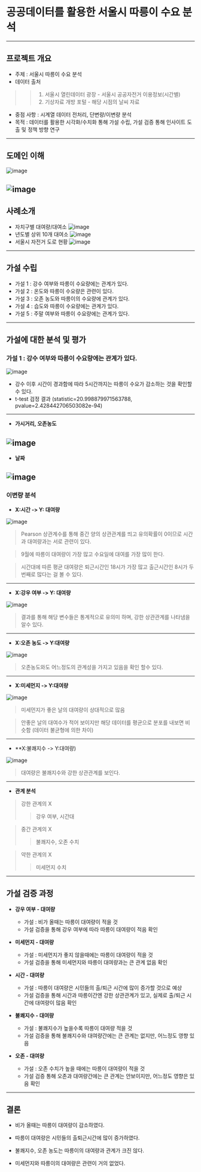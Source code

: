 # 공공데이터를 활용한 서울시 따릉이 수요 분석
---
## 프로젝트 개요
- 주제 : 서울시 따릉이 수요 분석
- 데이터 출처
>>1. 서울시 열린데이터 광장 - 서울시 공공자전거 이용정보(시간별)
>>2. 기상자료 개방 포털 - 해당 시점의 날씨 자료
- 중점 사항 : 시계열 데이터 전처리, 단변량/이변량 분석
- 목적 : 데이터를 활용한 시각화/수치화 통해 가설 수립, 가설 검증 통해 인사이트 도출 및 정책 방향 연구 
---

## 도메인 이해 
![image](https://github.com/user-attachments/assets/abc0b41d-388d-4b93-a522-b656981f285a)

![image](https://github.com/user-attachments/assets/e6bc2f68-60ef-4b5d-b20f-c48ddd1f86de)
---
## 사례소개 

- 자치구별 대여량/대여소
![image](https://github.com/user-attachments/assets/308c6c69-ecf8-4c7a-b929-6eeba3947f4a)
- 년도별 상위 10개 대여소
![image](https://github.com/user-attachments/assets/9d2089d9-393b-46a5-a90a-c8b30bc6b88d)
- 서울시 자전거 도로 현황
![image](https://github.com/user-attachments/assets/ba1acd1a-f114-4055-9e01-79e629610423)
---

## 가설 수립 
- 가설 1 : 강수 여부와 따릉이 수요량에는 관계가 있다.
- 가설 2 : 온도와 따릉이 수요량은 관련이 있다.
- 가설 3 : 오존 농도와 따릉이의 수요량에 관계가 있다.
- 가설 4 : 습도와 따릉이 수요량에는 관계가 있다.
- 가설 5 : 주말 여부와 따릉이 수요량에는 관계가 있다.
---

## 가설에 대한 분석 및 평가
### 가설 1 : 강수 여부와 따릉이 수요량에는 관계가 있다.
![image](https://github.com/user-attachments/assets/981fcdcf-545a-41a8-a23f-025768da5927)
- 강수 이후 시간이 경과함에 따라 5시간까지는 따릉이 수요가 감소하는 것을 확인할 수 있다.
- t-test 검정 결과 (statistic=20.998879971563788, pvalue=2.428442706503082e-94)


---
- **가시거리, 오존농도**

![image](https://github.com/user-attachments/assets/be219bae-ddd0-483d-974b-d6affeac3ffb)
---
- **날짜**

![image](https://github.com/user-attachments/assets/5c092ed2-208f-4fb6-af23-36e58bf7d84a)
---
### 이변량 분석
- **X:시간 -> Y: 대여량**

![image](https://github.com/user-attachments/assets/366f1319-0239-4b02-bb23-2f26c028a475)
> Pearson 상관계수를 통해 중간 양의 상관관계를 띄고 유의확률이 0이므로 시간과 대여량과는 서로 관련이 있다.

> 9월에 따릉이 대여량이 가장 많고 수요일에 대여를 가장 많이 한다.

> 시간대에 따른 평균 대여량은 퇴근시간인 18시가 가장 많고 출근시간인 8시가 두번째로 많다는 걸 볼 수 있다.

---
- **X:강우 여부 -> Y: 대여량**

![image](https://github.com/user-attachments/assets/7731ad45-3688-4939-ab69-36f61f8c539f)
> 결과를 통해 해당 변수들은 통계적으로 유의미 하며, 강한 상관관계를 나타냄을 알수 있다.

---
- **X:오존 농도 -> Y:대여량**

![image](https://github.com/user-attachments/assets/f2174122-3ddf-4ce3-ba45-b34539ab54e9)
> 오존농도와도 어느정도의 관계성을 가지고 있음을 확인 할수 있다.

---
- **X:미세먼지 -> Y:대여량**

![image](https://github.com/user-attachments/assets/783bafcc-5b7a-41ac-9dc5-d42ffecb88cd)
> 미세먼지가 좋은 날의 대여량이 상대적으로 많음

> 안좋은 날의 대여수가 적어 보이지만 해당 데이터를 평균으로 분포를 내보면 비슷함 (데이터 불균형에 의한 차이)

---
- **X:불쾌지수 -> Y:대여량)

![image](https://github.com/user-attachments/assets/d6574de6-fafe-44b6-b07a-b8cfed72015b)
> 대여량은 불쾌지수와 강한 상관관계를 보인다.
---

- **관계 분석**

> 강한 관계의 X
>> 강우 여부, 시간대

> 중간 관계의 X
>> 불쾌지수, 오존 수치

> 약한 관계의 X
>> 미세먼지 수치 

---
## 가설 검증 과정 

- **강우 여부 - 대여량**
  - 가설 : 비가 올때는 따릉이 대여량이 적을 것
  - 가설 검증을 통해 강우 여부에 따라 따릉이 대여량이 적음 확인

- **미세먼지 - 대여량**
  - 가설 : 미세먼지가 좋지 않을때에는 따릉이 대여량이 적을 것
  - 가설 검증을 통해 미세먼지와 따릉이 대여량과는 큰 관계 없음 확인

- **시간 - 대여량**
  - 가설 : 따릉이 대여량은 시민들의 출/퇴근 시간에 많이 증가할 것으로 예상
  - 가설 검증을 통해 시간과 따릉이간엔 강한 상관관계가 있고, 실제로 출/퇴근 시간에 대여량이 많음 확인

- **불쾌지수 - 대여량**
  - 가설 : 불쾌지수가 높을수록 따릉이 대여량 적을 것
  - 가설 검증을 통해 불쾌지수와 대여량간에는 큰 관계는 없지만, 어느정도 영향 있음

- **오존 - 대여량**
  - 가설 : 오존 수치가 높을 때에는 따릉이 대여량이 적을 것
  - 가설 검증 통해 오존과 대여량간에는 큰 관계는 안보이지만, 어느정도 영향은 있음 확인
 
---
## 결론
- 비가 올때는 따릉이 대여량이 감소하였다.

- 따릉이 대여량은 시민들의 출퇴근시간에 많이 증가하였다.

- 불쾌지수, 오존 농도는 따릉이의 대여량과 관계가 크진 않다.

- 미세먼지와 따릉이의 대여량은 관련이 거의 없었다.
